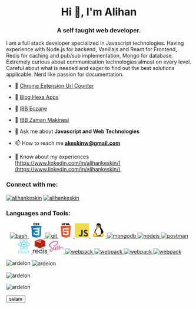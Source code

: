 <h1 align="center">Hi 👋, I'm Alihan</h1>
<h3 align="center">A self taught web developer.</h3>

I am a full stack developer specialized in Javascript technologies. Having experience with Node.js for backend, Vanillajs and React for Frontend, Redis for caching and pub/sub implementation, Mongo for database. Extremely curious about communication technologies almost on every level. Careful about what is needed and eager to find out the best solutions applicable. Nerd like passion for documentation.

- 🔭 [Chrome Extension Url Counter](https://github.com/Ardelon/chrome-extension-url-counter)
- 🔭 [Blog Hexa Apps](https://blog.hexaapps.net/home/)
- 🔭 [IBB Eczane](https://eczane.ibb.istanbul/)
- 🔭 [IBB Zaman Makinesi](https://zamanmakinesi.ibb.gov.tr/)

- 💬 Ask me about **Javascript and Web Technologies**

- 📫 How to reach me **akeskinw@gmail.com**

- 📄 Know about my experiences [https://www.linkedin.com/in/alihankeskin/](https://www.linkedin.com/in/alihankeskin/)

<h3 align="left">Connect with me:</h3>
<p align="left">
<a href="https://linkedin.com/in/alihankeskin" target="blank"><img align="center" src="https://raw.githubusercontent.com/rahuldkjain/github-profile-readme-generator/master/src/images/icons/Social/linked-in-alt.svg" alt="alihankeskin" height="30" width="40" /></a>
<a href="https://medium.com/@akeskinw" target="blank"><img align="center" src="https://upload.vectorlogo.zone/logos/medium/images/43c41ba8-9de2-453d-92dc-500dab4e316a.svg" alt="alihankeskin" height="30" width="40" /></a>
</p>

<h3 align="left">Languages and Tools:</h3>
<p background="white " align="center"> <a href="https://www.gnu.org/software/bash/" target="_blank" rel="noreferrer"> <img src="https://www.vectorlogo.zone/logos/gnu_bash/gnu_bash-icon.svg" alt="bash" width="40" height="40"/> </a> <a href="https://www.w3schools.com/css/" target="_blank" rel="noreferrer"> <img src="https://raw.githubusercontent.com/devicons/devicon/master/icons/css3/css3-original-wordmark.svg" alt="css3" width="40" height="40"/> </a>  <a href="https://git-scm.com/" target="_blank" rel="noreferrer"> <img src="https://www.vectorlogo.zone/logos/git-scm/git-scm-icon.svg" alt="git" width="40" height="40"/> </a> <a href="https://www.w3.org/html/" target="_blank" rel="noreferrer"> <img src="https://raw.githubusercontent.com/devicons/devicon/master/icons/html5/html5-original-wordmark.svg" alt="html5" width="40" height="40"/> </a> <a href="https://developer.mozilla.org/en-US/docs/Web/JavaScript" target="_blank" rel="noreferrer"> <img src="https://raw.githubusercontent.com/devicons/devicon/master/icons/javascript/javascript-original.svg" alt="javascript" width="40" height="40"/> </a> <a href="https://www.linux.org/" target="_blank" rel="noreferrer"> <img src="https://raw.githubusercontent.com/devicons/devicon/master/icons/linux/linux-original.svg" alt="linux" width="40" height="40"/> </a> <a href="https://www.mongodb.com/" target="_blank" rel="noreferrer"> <img src="https://www.mongodb.com/assets/images/global/favicon.ico" alt="mongodb" width="40" height="40"/> </a>  <a href="https://nodejs.org" target="_blank" rel="noreferrer"> <img src="https://nodejs.org/static/images/favicons/favicon.png" alt="nodejs" width="40" height="40"/> </a> <a href="https://postman.com" target="_blank" rel="noreferrer"> <img src="https://www.vectorlogo.zone/logos/getpostman/getpostman-icon.svg" alt="postman" width="40" height="40"/> </a> <a href="https://reactjs.org/" target="_blank" rel="noreferrer"> <img src="https://raw.githubusercontent.com/devicons/devicon/master/icons/react/react-original-wordmark.svg" alt="react" width="40" height="40"/> </a> <a href="https://redis.io" target="_blank" rel="noreferrer"> <img src="https://raw.githubusercontent.com/devicons/devicon/master/icons/redis/redis-original-wordmark.svg" alt="redis" width="40" height="40"/> </a> <a href="https://sass-lang.com" target="_blank" rel="noreferrer"> <img src="https://raw.githubusercontent.com/devicons/devicon/master/icons/sass/sass-original.svg" alt="sass" width="40" height="40"/> </a> <a href="https://webpack.js.org" target="_blank" rel="noreferrer"> <img src="https://webpack.js.org/favicon.a3dd58d3142f7566.ico" alt="webpack" width="40" height="40"/> </a>
<a href="https://expressjs.com/" target="_blank" rel="noreferrer"> <img src="https://expressjs.com/images/favicon.png" alt="webpack" width="40" height="40"/> </a> 
<a href="https://socket.io/" target="_blank" rel="noreferrer"> <img src="https://socket.io/images/favicon.png" alt="webpack" width="40" height="40"/> </a> 
<a href="https://github.com/" target="_blank" rel="noreferrer"> <img src="https://github.githubassets.com/favicons/favicon.png" alt="webpack" width="40" height="40"/> </a> 
</p>

<p><img align="left" src="https://github-readme-stats.vercel.app/api/top-langs?username=ardelon&show_icons=true&locale=en&layout=compact" alt="ardelon" /></p>

<p>&nbsp;<img align="center" src="https://github-readme-stats.vercel.app/api?username=ardelon&show_icons=true&locale=en" alt="ardelon" /></p>

<p><img align="center" src="https://github-readme-streak-stats.herokuapp.com/?user=ardelon&" alt="ardelon" /></p>

<p align="left"> <img src="https://komarev.com/ghpvc/?username=ardelon&label=Profile%20views&color=0e75b6&style=flat" alt="ardelon" /> </p>

<button onClick="() => {window.alert('selam')}">selam</button>
